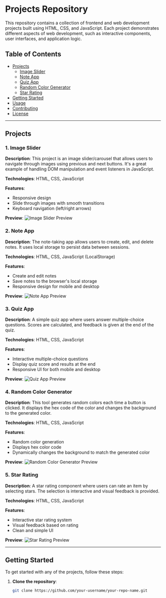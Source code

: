 # Projects Repository

This repository contains a collection of frontend and web development projects built using HTML, CSS, and JavaScript. Each project demonstrates different aspects of web development, such as interactive components, user interfaces, and application logic.

## Table of Contents

- [Projects](#projects)
  - [Image Slider](#image-slider)
  - [Note App](#note-app)
  - [Quiz App](#quiz-app)
  - [Random Color Generator](#random-color-generator)
  - [Star Rating](#star-rating)
- [Getting Started](#getting-started)
- [Usage](#usage)
- [Contributing](#contributing)
- [License](#license)

---

## Projects

### 1. Image Slider

**Description**: This project is an image slider/carousel that allows users to navigate through images using previous and next buttons. It's a great example of handling DOM manipulation and event listeners in JavaScript.

**Technologies**: HTML, CSS, JavaScript

**Features**:
- Responsive design
- Slide through images with smooth transitions
- Keyboard navigation (left/right arrows)

**Preview**: ![Image Slider Preview](images/image-slider.png)

### 2. Note App

**Description**: The note-taking app allows users to create, edit, and delete notes. It uses local storage to persist data between sessions.

**Technologies**: HTML, CSS, JavaScript (LocalStorage)

**Features**:
- Create and edit notes
- Save notes to the browser's local storage
- Responsive design for mobile and desktop

**Preview**: ![Note App Preview](images/note-app.png)

### 3. Quiz App

**Description**: A simple quiz app where users answer multiple-choice questions. Scores are calculated, and feedback is given at the end of the quiz.

**Technologies**: HTML, CSS, JavaScript

**Features**:
- Interactive multiple-choice questions
- Display quiz score and results at the end
- Responsive UI for both mobile and desktop

**Preview**: ![Quiz App Preview](images/quiz-app.png)

### 4. Random Color Generator

**Description**: This tool generates random colors each time a button is clicked. It displays the hex code of the color and changes the background to the generated color.

**Technologies**: HTML, CSS, JavaScript

**Features**:
- Random color generation
- Displays hex color code
- Dynamically changes the background to match the generated color

**Preview**: ![Random Color Generator Preview](images/random-color-generator.png)

### 5. Star Rating

**Description**: A star rating component where users can rate an item by selecting stars. The selection is interactive and visual feedback is provided.

**Technologies**: HTML, CSS, JavaScript

**Features**:
- Interactive star rating system
- Visual feedback based on rating
- Clean and simple UI

**Preview**: ![Star Rating Preview](images/star-rating.png)

---

## Getting Started

To get started with any of the projects, follow these steps:

1. **Clone the repository**:

   ```bash
   git clone https://github.com/your-username/your-repo-name.git
